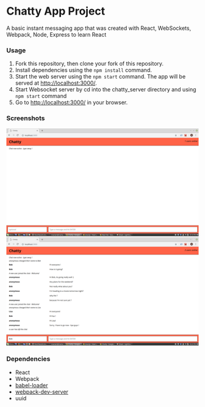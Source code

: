Chatty App Project
=====================

A basic instant messaging app that was created with React, WebSockets, Webpack, Node, Express to learn React

### Usage

1. Fork this repository, then clone your fork of this repository.
2. Install dependencies using the `npm install` command.
3. Start the web server using the `npm start` command. The app will be served at <http://localhost:3000/>.
4. Start Websocket server by cd into the chatty_server directory and using `npm start` command
5. Go to <http://localhost:3000/> in your browser.

### Screenshots
![screenshot of initial chat page](https://github.com/Mariam-RM/chattyAppProject/blob/master/screenshots/chatty-example-firstuser.png)
![screenshot of conversation with mutiple users](https://github.com/Mariam-RM/chattyAppProject/blob/master/screenshots/active-chat.png)

### Dependencies

* React
* Webpack
* [babel-loader](https://github.com/babel/babel-loader)
* [webpack-dev-server](https://github.com/webpack/webpack-dev-server)
* uuid